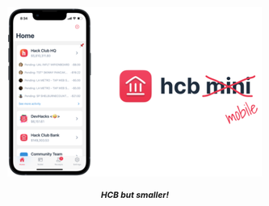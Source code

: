 <div align="center">

<picture>
  <source media="(prefers-color-scheme: dark)" srcset="assets/banner-dark.png">
  <img src="assets/banner-light.png">
</picture>

### _HCB but smaller!_

</div>
